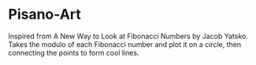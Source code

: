 # Pisano-Art
Inspired from A New Way to Look at Fibonacci Numbers by Jacob Yatsko. Takes the modulo of each Fibonacci number and plot it on a circle, then connecting the points to form cool lines.
